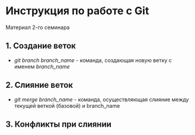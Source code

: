 # Инструкция по работе с Git
Материал 2-го семинара

## 1. Создание веток

* *git branch branch_name* -  команда,  создающая  новую  ветку с именем *branch_name*

## 2. Слияние веток

* *git merge branch_name* - команда, осуществляющая слияние между текущей веткой (базовой) и branch_name


## 3. Конфликты при слиянии